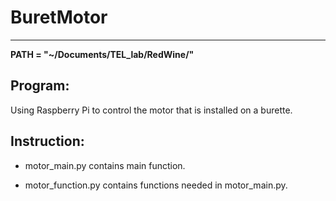 # **BuretMotor**
***
**PATH = "~/Documents/TEL_lab/RedWine/"**
 ## **Program:**
 Using Raspberry Pi to control the motor that is installed on a burette. 
 ## **Instruction:**
+ motor_main.py contains main function.  
  
+ motor_function.py contains functions needed in motor_main.py.

